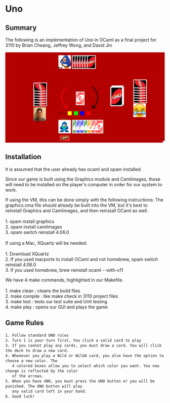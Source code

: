 # Uno

## Summary
The following is an implementation of Uno in OCaml as a final project for 3110 by Brian Cheang, Jeffrey Wong, and David Jin

![](screenshot.png)

## Installation
It is assumed that the user already has ocaml and opam installed.

Since our game is built using the Graphics module and Camlimages, those will need to be installed
on the player's computer in order for our system to work.

If using the VM, this can be done simply with the following instructions:
The graphics.cma file should already be built into the VM, but it's best to reinstall Graphics and
Camlimages, and then reinstall OCaml as well.  
<br />
	1. opam install graphics
<br />
	2. opam install camlimages
<br />
	3. opam switch reinstall 4.06.0
<br />  
If using a Mac, XQuartz will be needed:  
<br />
	1. Download XQuartz
<br />
	2. If you used macports to install OCaml and not homebrew, opam switch reinstall 4.06.0
<br />
	3. If you used homebrew, brew reinstall ocaml --with-x11
<br />

We have 4 make commands, highlighted in our Makefile.  
<br />
	1. make clean	: cleans the build files
<br />
	2. make compile	: like make check in 3110 project files
<br />
	3. make test 	: tests our test suite and Unit testing
<br />
	4. make play 	: opens our GUI and plays the game

## Game Rules
	1. Follow standard UNO rules  
	2. Turn 1 is your turn first. You click a valid card to play  
	3. If you cannot play any cards, you must draw a card. You will click the deck to draw a new card.  
	4. Whenever you play a Wild or Wild4 card, you also have the option to choose a new color. The
	   4 colored boxes allow you to select which color you want. You new change is reflected by the color
	   of the arrows.  
	5. When you have UNO, you must press the UNO button or you will be punished. The UNO button will play
	   any valid card left in your hand.  
	6. Good luck!  
